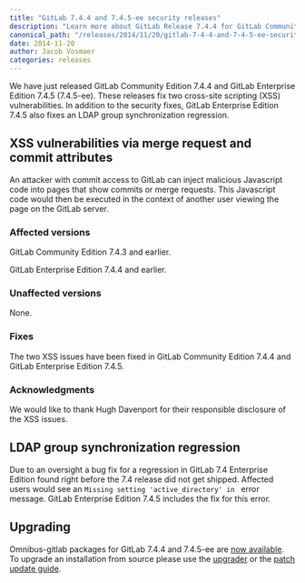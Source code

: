 ```yaml
---
title: "GitLab 7.4.4 and 7.4.5-ee security releases"
description: "Learn more about GitLab Release 7.4.4 for GitLab Community Edition (CE) and Enterprise Edition (EE)"
canonical_path: "/releases/2014/11/20/gitlab-7-4-4-and-7-4-5-ee-security-releases/"
date: 2014-11-20
author: Jacob Vosmaer
categories: releases
---
```


We have just released GitLab Community Edition 7.4.4 and GitLab Enterprise Edition 7.4.5 (7.4.5-ee).
These releases fix two cross-site scripting (XSS) vulnerabilities.
In addition to the security fixes, GitLab Enterprise Edition 7.4.5 also fixes an LDAP group synchronization regression.

<!--more-->

## XSS vulnerabilities via merge request and commit attributes

An attacker with commit access to GitLab can inject malicious Javascript code into pages that show commits or merge requests.
This Javascript code would then be executed in the context of another user viewing the page on the GitLab server.

### Affected versions

GitLab Community Edition 7.4.3 and earlier.

GitLab Enterprise Edition 7.4.4 and earlier.

### Unaffected versions

None.

### Fixes

The two XSS issues have been fixed in GitLab Community Edition 7.4.4 and GitLab
Enterprise Edition 7.4.5.

### Acknowledgments

We would like to thank Hugh Davenport for their responsible disclosure of the XSS issues.

## LDAP group synchronization regression

Due to an oversight a bug fix for a regression in GitLab 7.4 Enterprise Edition found right before the 7.4 release did not get shipped.
Affected users would see an `Missing setting 'active_directory' in ` error message.
GitLab Enterprise Edition 7.4.5 includes the fix for this error.

## Upgrading

Omnibus-gitlab packages for GitLab 7.4.4 and 7.4.5-ee are [now
available](/install/). To upgrade an installation
from source please use the
[upgrader](http://doc.gitlab.com/ce/update/upgrader.html) or the [patch update
guide](http://doc.gitlab.com/ce/update/patch_versions.html).
